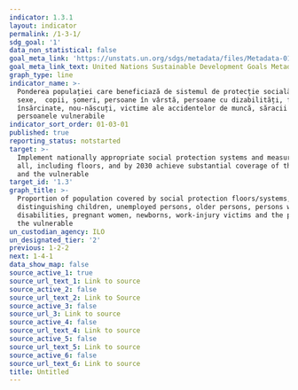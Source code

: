 ```yaml
---
indicator: 1.3.1
layout: indicator
permalink: /1-3-1/
sdg_goal: '1'
data_non_statistical: false
goal_meta_link: 'https://unstats.un.org/sdgs/metadata/files/Metadata-01-03-01a.pdf'
goal_meta_link_text: United Nations Sustainable Development Goals Metadata (pdf 894kB)
graph_type: line
indicator_name: >-
  Ponderea populației care beneficiază de sistemul de protecție socială, pe
  sexe,  copii, șomeri, persoane în vârstă, persoane cu dizabilități, femei
  însărcinate, nou-născuți, victime ale accidentelor de muncă, săracii și 
  persoanele vulnerabile
indicator_sort_order: 01-03-01
published: true
reporting_status: notstarted
target: >-
  Implement nationally appropriate social protection systems and measures for
  all, including floors, and by 2030 achieve substantial coverage of the poor
  and the vulnerable
target_id: '1.3'
graph_title: >-
  Proportion of population covered by social protection floors/systems, by sex,
  distinguishing children, unemployed persons, older persons, persons with
  disabilities, pregnant women, newborns, work-injury victims and the poor and
  the vulnerable
un_custodian_agency: ILO
un_designated_tier: '2'
previous: 1-2-2
next: 1-4-1
data_show_map: false
source_active_1: true
source_url_text_1: Link to source
source_active_2: false
source_url_text_2: Link to Source
source_active_3: false
source_url_3: Link to source
source_active_4: false
source_url_text_4: Link to source
source_active_5: false
source_url_text_5: Link to source
source_active_6: false
source_url_text_6: Link to source
title: Untitled
---
```

